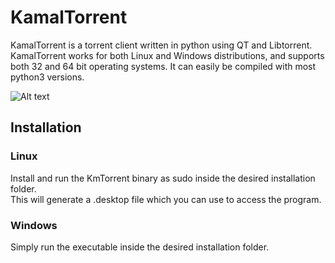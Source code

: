 # KamalTorrent
KamalTorrent is a torrent client written in python using QT and Libtorrent. KamalTorrent works for both Linux and Windows distributions, and supports both 32 and 64 bit operating systems. It can easily be compiled with most python3 versions.

![Alt text](https://i.postimg.cc/3RVs2xQ7/screenshot.png)

## Installation
### Linux
>
Install and run the KmTorrent binary as sudo inside the desired installation folder.<br>
This will generate a .desktop file which you can use to access the program.

### Windows
>
Simply run the executable inside the desired installation folder.
